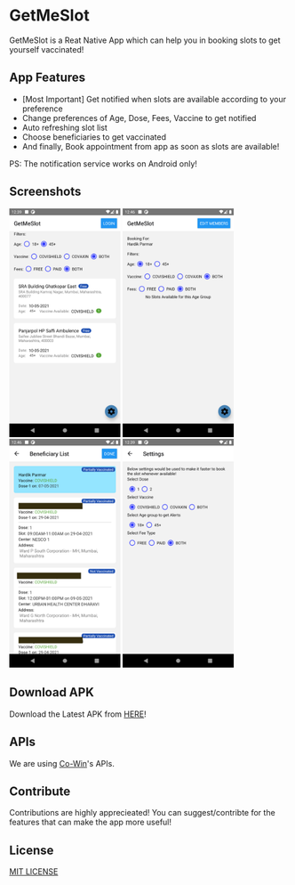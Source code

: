 # GetMeSlot

GetMeSlot is a Reat Native App which can help you in booking slots to get yourself vaccinated!

## App Features

- [Most Important] Get notified when slots are available according to your preference
- Change preferences of Age, Dose, Fees, Vaccine to get notified
- Auto refreshing slot list
- Choose beneficiaries to get vaccinated
- And finally, Book appointment from app as soon as slots are available!

PS: The notification service works on Android only!

## Screenshots

<p float="left">
<img src="/screenshots/3.%20Slot%20List%20Screen.png" alt"Slot List Screen" width="200"/>
<img src="/screenshots/4.%20Slot%20List%20Screen%20-%20Logged%20In%20State.png" alt="Slot List Screen - Logged In State" width="200"/>
<img src="/screenshots/5.%20Beneficiary%20List.png" alt="Beneficiary List Screen" width="200"/>
<img src="/screenshots/6.%20Settings.png" alt="Settings Screen" width="200"/>
</p>

## Download APK

Download the Latest APK from [HERE](https://github.com/hardikjparmar/GetMeSlot/releases/download/v1.1/GetMeSlot-v1.1.apk)!

## APIs

We are using [Co-Win](https://apisetu.gov.in/public/marketplace/api/cowin/)'s APIs.

## Contribute

Contributions are highly apprecieated! You can suggest/contribte for the features that can make the app more useful! 

## License

[MIT LICENSE](LICENSE)
